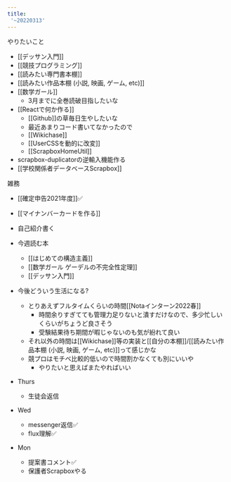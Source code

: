 ```yaml
---
title:
 '~20220313'
---
```


やりたいこと
- [[デッサン入門]]
- [[競技プログラミング]]
- [[読みたい専門書本棚]]
- [[読みたい作品本棚 (小説, 映画, ゲーム, etc)]]
- [[数学ガール]]
    - 3月までに全巻読破目指したいな
- [[Reactで何か作る]]
    - [[Github]]の草毎日生やしたいな
    - 最近あまりコード書いてなかったので
    - [[Wikichase]]
    - [[UserCSSを動的に改変]]
    - [[ScrapboxHomeUtil]]
- scrapbox-duplicatorの逆輸入機能作る
- [[学校関係者データベースScrapbox]]

雑務
- [[確定申告2021年度]]✅
- [[マイナンバーカードを作る]]
- 自己紹介書く

- 今週読む本
    - [[はじめての構造主義]]
    - [[数学ガール ゲーデルの不完全性定理]]
    - [[デッサン入門]]

- 今後どういう生活になる?
    - とりあえずフルタイムくらいの時間[[Notaインターン2022春]]
        - 時間余りすぎてても管理力足りないと潰すだけなので、多少忙しいくらいがちょうど良さそう
        - 受験結果待ち期間が暇じゃないのも気が紛れて良い
    - それ以外の時間は[[Wikichase]]等の実装と[[自分の本棚]]/[[読みたい作品本棚 (小説, 映画, ゲーム, etc)]]って感じかな
    - 競プロはモチベ比較的低いので時間割かなくても別にいいや
        - やりたいと思えばまたやればいい

- Thurs
    - 生徒会返信

- Wed
    - messenger返信✅
    - flux理解✅


- Mon
    - 提案書コメント✅
    - 保護者Scrapboxやる

